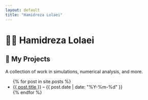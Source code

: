 ```yaml
---
layout: default
title: "Hamidreza Lolaei"
---
```


# 👨‍💻 Hamidreza Lolaei

## 🚀 My Projects

A collection of work in simulations, numerical analysis, and more.


<ul>
  {% for post in site.posts %}
    <li>
      <a href="{{ post.url }}">{{ post.title }}</a> – {{ post.date | date: "%Y-%m-%d" }}
    </li>
  {% endfor %}
</ul>


